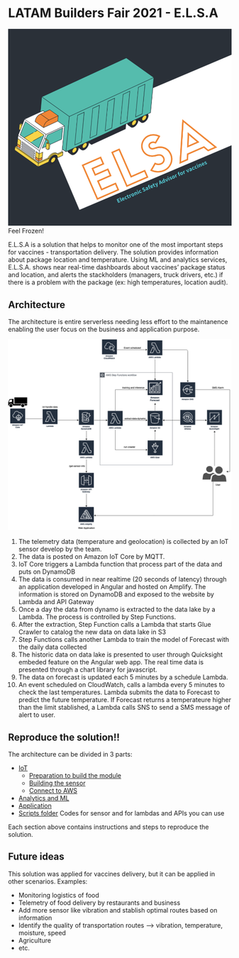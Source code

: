 # LATAM Builders Fair 2021 - E.L.S.A

![ELSA Architecture](https://github.com/caroljunq/builders-fair-2021-e-l-s-a/blob/main/elsa-logo.png)
Feel Frozen!


E.L.S.A is a solution that helps to monitor one of the most important steps for vaccines - transportation delivery. The solution provides information about package location and temperature. Using ML and analytics services, E.L.S.A. shows near real-time dashboards about vaccines’ package status and location, and alerts the stackholders (managers, truck drivers, etc.) if there is a problem with the package (ex: high temperatures, location audit).


## Architecture
The architecture is entire serverless needing less effort to the maintanence enabling the user focus on the business and application purpose.

![ELSA Architecture](https://github.com/caroljunq/builders-fair-2021-e-l-s-a/blob/main/arch-elsa.png)

1. The telemetry data (temperature and geolocation) is collected by an IoT sensor develop by the team.
2. The data is posted on Amazon IoT Core by MQTT.
3. IoT Core triggers a Lambda function that process part of the data and puts on DynamoDB
4. The data is consumed in near realtime (20 seconds of latency) through an application developed in Angular and hosted on Amplify. The information is stored on DynamoDB and exposed to the website by Lambda and API Gateway
5. Once a day the data from dynamo is extracted to the data lake by a Lambda. The process is controlled by Step Functions.
6. After the extraction, Step Function calls a Lambda that starts Glue Crawler to catalog the new data on data lake in S3
7. Step Functions calls another Lambda to train the model of Forecast with the daily data collected
8. The historic data on data lake is presented to user through Quicksight embeded feature on the Angular web app. The real time data is presented through a chart library for javascript.
9. The data on forecast is updated each 5 minutes by a schedule Lambda. 
10. An event scheduled on CloudWatch, calls a lambda every 5 minutes to check the last temperatures. Lambda submits the data to Forecast to predict the future temperature. If Forecast returns a temperateure higher than the limit stablished, a Lambda
calls SNS to send a SMS message of alert to user.

## Reproduce the solution!!

The architecture can be divided in 3 parts:
- [IoT](https://github.com/caroljunq/builders-fair-2021-e-l-s-a/blob/main/iot/1-introduciton-iot-module.md)
    - [Preparation to build the module](https://github.com/caroljunq/builders-fair-2021-e-l-s-a/blob/main/iot/1-introduciton-iot-module.md)
    - [Building the sensor](https://github.com/caroljunq/builders-fair-2021-e-l-s-a/blob/main/iot/2-building-sensor-device-esp32.md)
    - [Connect to AWS](https://github.com/caroljunq/builders-fair-2021-e-l-s-a/blob/main/iot/3-connecting-with-aws.md)
- [Analytics and ML](https://github.com/caroljunq/builders-fair-2021-e-l-s-a/blob/main/analytics-ml/1-analytics-services-on-aws.md)
- [Application](https://github.com/caroljunq/builders-fair-2021-e-l-s-a/blob/main/application-steps/1-building-running-application.md) 
- [Scripts folder](https://github.com/caroljunq/builders-fair-2021-e-l-s-a/tree/main/scripts) Codes for sensor and for lambdas and APIs you can use

Each section above contains instructions and steps to reproduce the solution.


## Future ideas
This solution was applied for vaccines delivery, but it can be applied in other scenarios. Examples:
- Monitoring logistics of food
- Telemetry of food delivery by restaurants and business
- Add more sensor like vibration and stablish optimal routes based on information
- Identify the quality of transportation routes --> vibration, temperature, moisture, speed
- Agriculture
- etc.
